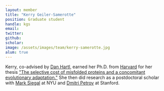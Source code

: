 ```yaml
---
layout: member
title: "Kerry Geiler-Samerotte"
position: Graduate student
handle: kgs
email: 
twitter: 
github: 
scholar: 
image: /assets/images/team/kerry-samerotte.jpg
alum: true
---
```

Kerry, co-advised by [Dan Hartl], earned her Ph.D. from [Harvard] for her thesis ["The selective cost of misfolded proteins and a concomitant evolutionary adaptation."][thesis] She then did research as a postdoctoral scholar with [Mark Siegal] at NYU and [Dmitri Petrov] at Stanford.

[Dan Hartl]: http://www.oeb.harvard.edu/faculty/hartl/hartl-oeb.html
[Harvard]: http://www.harvard.edu
[thesis]: http://gradworks.umi.com/34/91/3491919.html
[Mark Siegal]: http://www.nyu.edu/projects/siegal/
[Dmitri Petrov]: http://petrov.stanford.edu
